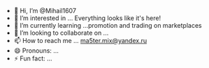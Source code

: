 - 👋 Hi, I’m @Mihail1607
- 👀 I’m interested in ... Everything looks like it's here!
- 🌱 I’m currently learning ...promotion and trading on marketplaces
- 💞️ I’m looking to collaborate on ...
- 📫 How to reach me ... ma5ter.mix@yandex.ru
- 😄 Pronouns: ...
- ⚡ Fun fact: ...

<!---
Mihail1607/Mihail1607 is a ✨ special ✨ repository because its `README.md` (this file) appears on your GitHub profile.
You can click the Preview link to take a look at your changes.
--->
